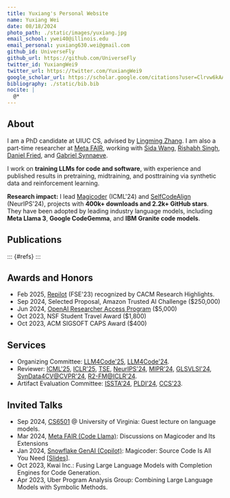 ```yaml
---
title: Yuxiang's Personal Website
name: Yuxiang Wei
date: 08/18/2024
photo_path: ./static/images/yuxiang.jpg
email_school: ywei40@illinois.edu
email_personal: yuxiang630.wei@gmail.com
github_id: UniverseFly
github_url: https://github.com/UniverseFly
twitter_id: YuxiangWei9
twitter_url: https://twitter.com/YuxiangWei9
google_scholar_url: https://scholar.google.com/citations?user=Clrvw6kAAAAJ&hl=en&oi=ao
bibliography: ./static/bib.bib
nocite: |
  @*
---
```


## About

I am a PhD candidate at UIUC CS, advised by [Lingming Zhang](https://lingming.cs.illinois.edu). I am also a part-time researcher at [Meta FAIR](https://ai.meta.com/), working with [Sida Wang](https://www.sidaw.xyz), [Rishabh Singh](https://rishabhmit.bitbucket.io), [Daniel Fried](https://dpfried.github.io), and [Gabriel Synnaeve](https://scholar.google.com/citations?user=wN9rBkcAAAAJ&hl=en).

I work on **training LLMs for code and software**, with experience and published results in pretraining, midtraining, and posttraining via synthetic data and reinforcement learning.

**Research impact:** I lead [Magicoder](https://github.com/ise-uiuc/magicoder) (ICML'24) and [SelfCodeAlign](https://github.com/bigcode-project/selfcodealign) (NeurIPS'24), projects with **400k+ downloads and 2.2k+ GitHub stars**. They have been adopted by leading industry language models, including **Meta Llama 3**, **Google CodeGemma**, and **IBM Granite code models**.

<!--
## News

- Feb 2025: We released [SWE-RL](https://github.com/facebookresearch/swe-rl), the first approach to scale reinforcement learning based LLM reasoning for real-world software engineering.
- Sep 2024: [SelfCodeAlign](https://github.com/bigcode-project/starcoder2-self-align) got accepted to [NeurIPS'24](https://neurips.cc/Conferences/2024)!
- May 2024: [🎩Magicoder](https://github.com/ise-uiuc/magicoder) (**2k** ⭐️ on GitHub) got accepted to [ICML'24](https://icml.cc/Conferences/2024)!
 - May 2024: We released [StarCoder2-Instruct](https://huggingface.co/blog/sc2-instruct): the first fully transparent and permissive self-alignment for code generation.
- Feb 2024: [StarCoder2 released](https://huggingface.co/blog/starcoder2). So proud to be part of the team! -->


## Publications

::: {#refs}
:::

## Awards and Honors

- Feb 2025, [Repilot](https://github.com/ise-uiuc/Repilot) (FSE'23) recognized by CACM Research Highlights.
- Sep 2024, Selected Proposal, Amazon Trusted AI Challenge ($250,000)
- Jun 2024, [OpenAI Researcher Access Program](https://openai.com/form/researcher-access-program/) ($5,000)
- Oct 2023, NSF Student Travel Award ($1,800)
- Oct 2023, ACM SIGSOFT CAPS Award ($400)

## Services

- Organizing Committee:
  [LLM4Code'25](https://llm4code.github.io),
  [LLM4Code'24](https://llm4code.github.io/2024).
- Reviewer:
  [ICML'25](https://icml.cc/Conferences/2025),
  [ICLR'25](https://iclr.cc/Conferences/2025),
  [TSE](https://www.computer.org/csdl/journal/ts),
  [NeurIPS'24](https://neurips.cc/Conferences/2024),
  [MIPR'24](https://sites.google.com/view/mipr2024),
  [GLSVLSI'24](https://www.glsvlsi.org),
  [SynData4CV@CVPR'24](https://syndata4cv.github.io/index.html),
  [R2-FM@ICLR'24](https://iclr-r2fm.github.io).
- Artifact Evaluation Committee: [ISSTA'24](https://2024.issta.org/committee/issta-2024-artifact-evaluation-artifact-evaluation-committee), [PLDI'24](https://pldi24.sigplan.org/committee/pldi-2024-pldi-research-artifacts-artifact-evaluation-committee), [CCS'23](https://www.sigsac.org/ccs/CCS2023/call-for-artifacts.html).

## Invited Talks

- Sep 2024, [CS6501](https://wenxiwang.github.io/CS6501-016.html) @ University of Virginia: Guest lecture on language models.
- Mar 2024, [Meta FAIR (Code Llama)](https://ai.meta.com/research/): Discussions on Magicoder and Its Extensions
- Jan 2024, [Snowflake GenAI (Copilot)](https://www.snowflake.com/blog/use-ai-snowflake-cortex/): Magicoder: Source Code Is All You Need [[Slides](./static/documents/Magicoder-Talk-Snowflake.pdf)].
- Oct 2023, Kwai Inc.: Fusing Large Language Models with Completion Engines for Code Generation.
- Apr 2023, Uber Program Analysis Group: Combining Large Language Models with Symbolic Methods.

